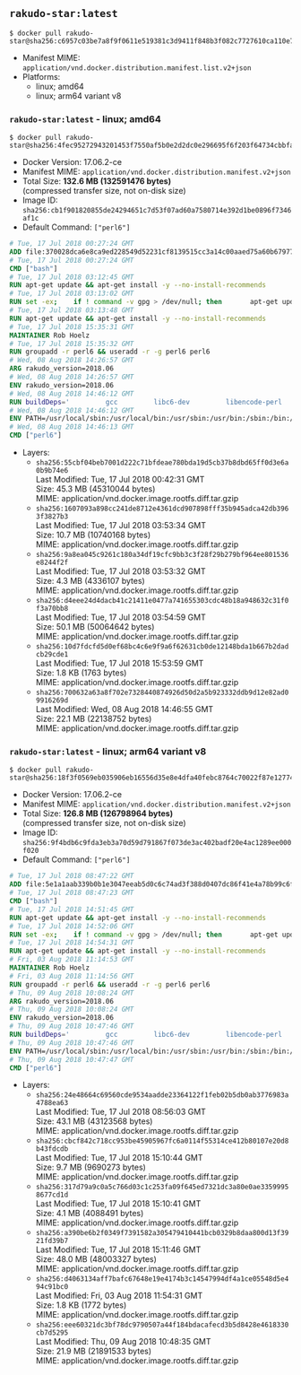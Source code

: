 ## `rakudo-star:latest`

```console
$ docker pull rakudo-star@sha256:c6957c03be7a8f9f0611e519381c3d9411f848b3f082c7727610ca110e77c6f9
```

-	Manifest MIME: `application/vnd.docker.distribution.manifest.list.v2+json`
-	Platforms:
	-	linux; amd64
	-	linux; arm64 variant v8

### `rakudo-star:latest` - linux; amd64

```console
$ docker pull rakudo-star@sha256:4fec95272943201453f7550af5b0e2d2dc0e296695f6f203f64734cbbfa7dba1
```

-	Docker Version: 17.06.2-ce
-	Manifest MIME: `application/vnd.docker.distribution.manifest.v2+json`
-	Total Size: **132.6 MB (132591476 bytes)**  
	(compressed transfer size, not on-disk size)
-	Image ID: `sha256:cb1f901820855de24294651c7d53f07ad60a7580714e392d1be0896f7346af1c`
-	Default Command: `["perl6"]`

```dockerfile
# Tue, 17 Jul 2018 00:27:24 GMT
ADD file:370028dca6e8ca9ed228549d52231cf8139515cc3a14c00aaed75a60b679775f in / 
# Tue, 17 Jul 2018 00:27:24 GMT
CMD ["bash"]
# Tue, 17 Jul 2018 03:12:45 GMT
RUN apt-get update && apt-get install -y --no-install-recommends 		ca-certificates 		curl 		netbase 		wget 	&& rm -rf /var/lib/apt/lists/*
# Tue, 17 Jul 2018 03:13:02 GMT
RUN set -ex; 	if ! command -v gpg > /dev/null; then 		apt-get update; 		apt-get install -y --no-install-recommends 			gnupg 			dirmngr 		; 		rm -rf /var/lib/apt/lists/*; 	fi
# Tue, 17 Jul 2018 03:13:48 GMT
RUN apt-get update && apt-get install -y --no-install-recommends 		bzr 		git 		mercurial 		openssh-client 		subversion 				procps 	&& rm -rf /var/lib/apt/lists/*
# Tue, 17 Jul 2018 15:35:31 GMT
MAINTAINER Rob Hoelz
# Tue, 17 Jul 2018 15:35:32 GMT
RUN groupadd -r perl6 && useradd -r -g perl6 perl6
# Wed, 08 Aug 2018 14:26:57 GMT
ARG rakudo_version=2018.06
# Wed, 08 Aug 2018 14:26:57 GMT
ENV rakudo_version=2018.06
# Wed, 08 Aug 2018 14:46:12 GMT
RUN buildDeps='         gcc         libc6-dev         libencode-perl         make     '     && set -x     && apt-get update     && apt-get --yes install --no-install-recommends $buildDeps     && rm -rf /var/lib/apt/lists/*     && mkdir /root/rakudo     && curl -fsSL http://rakudo.org/downloads/star/rakudo-star-${rakudo_version}.tar.gz -o rakudo.tar.gz     && tar xzf rakudo.tar.gz --strip-components=1 -C /root/rakudo     && (         cd /root/rakudo         && perl Configure.pl --prefix=/usr --gen-moar         && make install     )     && rm -rf /rakudo.tar.gz /root/rakudo     && apt-get purge -y --auto-remove $buildDeps
# Wed, 08 Aug 2018 14:46:12 GMT
ENV PATH=/usr/local/sbin:/usr/local/bin:/usr/sbin:/usr/bin:/sbin:/bin:/usr/share/perl6/site/bin
# Wed, 08 Aug 2018 14:46:13 GMT
CMD ["perl6"]
```

-	Layers:
	-	`sha256:55cbf04beb7001d222c71bfdeae780bda19d5cb37b8dbd65ff0d3e6a0b9b74e6`  
		Last Modified: Tue, 17 Jul 2018 00:42:31 GMT  
		Size: 45.3 MB (45310044 bytes)  
		MIME: application/vnd.docker.image.rootfs.diff.tar.gzip
	-	`sha256:1607093a898cc241de8712e4361dcd907898fff35b945adca42db3963f3827b3`  
		Last Modified: Tue, 17 Jul 2018 03:53:34 GMT  
		Size: 10.7 MB (10740168 bytes)  
		MIME: application/vnd.docker.image.rootfs.diff.tar.gzip
	-	`sha256:9a8ea045c9261c180a34df19cfc9bb3c3f28f29b279bf964ee801536e8244f2f`  
		Last Modified: Tue, 17 Jul 2018 03:53:32 GMT  
		Size: 4.3 MB (4336107 bytes)  
		MIME: application/vnd.docker.image.rootfs.diff.tar.gzip
	-	`sha256:d4eee24d4dacb41c21411e0477a741655303cdc48b18a948632c31f0f3a70bb8`  
		Last Modified: Tue, 17 Jul 2018 03:54:59 GMT  
		Size: 50.1 MB (50064642 bytes)  
		MIME: application/vnd.docker.image.rootfs.diff.tar.gzip
	-	`sha256:10d7fdcfd5d0ef68bc4c6e9f9a6f62631cb0de12148bda1b667b2dadcb29cde1`  
		Last Modified: Tue, 17 Jul 2018 15:53:59 GMT  
		Size: 1.8 KB (1763 bytes)  
		MIME: application/vnd.docker.image.rootfs.diff.tar.gzip
	-	`sha256:700632a63a8f702e7328440874926d50d2a5b923332ddb9d12e82ad09916269d`  
		Last Modified: Wed, 08 Aug 2018 14:46:55 GMT  
		Size: 22.1 MB (22138752 bytes)  
		MIME: application/vnd.docker.image.rootfs.diff.tar.gzip

### `rakudo-star:latest` - linux; arm64 variant v8

```console
$ docker pull rakudo-star@sha256:18f3f0569eb035906eb16556d35e8e4dfa40febc8764c70022f87e12774a0aab
```

-	Docker Version: 17.06.2-ce
-	Manifest MIME: `application/vnd.docker.distribution.manifest.v2+json`
-	Total Size: **126.8 MB (126798964 bytes)**  
	(compressed transfer size, not on-disk size)
-	Image ID: `sha256:9f4bdb6c9fda3eb3a70d59d791867f073de3ac402badf20e4ac1289ee000f020`
-	Default Command: `["perl6"]`

```dockerfile
# Tue, 17 Jul 2018 08:47:22 GMT
ADD file:5e1a1aab339b0b1e3047eeab5d0c6c74ad3f388d0407dc86f41e4a78b99c6fd8 in / 
# Tue, 17 Jul 2018 08:47:23 GMT
CMD ["bash"]
# Tue, 17 Jul 2018 14:51:45 GMT
RUN apt-get update && apt-get install -y --no-install-recommends 		ca-certificates 		curl 		netbase 		wget 	&& rm -rf /var/lib/apt/lists/*
# Tue, 17 Jul 2018 14:52:06 GMT
RUN set -ex; 	if ! command -v gpg > /dev/null; then 		apt-get update; 		apt-get install -y --no-install-recommends 			gnupg 			dirmngr 		; 		rm -rf /var/lib/apt/lists/*; 	fi
# Tue, 17 Jul 2018 14:54:31 GMT
RUN apt-get update && apt-get install -y --no-install-recommends 		bzr 		git 		mercurial 		openssh-client 		subversion 				procps 	&& rm -rf /var/lib/apt/lists/*
# Fri, 03 Aug 2018 11:14:53 GMT
MAINTAINER Rob Hoelz
# Fri, 03 Aug 2018 11:14:56 GMT
RUN groupadd -r perl6 && useradd -r -g perl6 perl6
# Thu, 09 Aug 2018 10:08:24 GMT
ARG rakudo_version=2018.06
# Thu, 09 Aug 2018 10:08:24 GMT
ENV rakudo_version=2018.06
# Thu, 09 Aug 2018 10:47:46 GMT
RUN buildDeps='         gcc         libc6-dev         libencode-perl         make     '     && set -x     && apt-get update     && apt-get --yes install --no-install-recommends $buildDeps     && rm -rf /var/lib/apt/lists/*     && mkdir /root/rakudo     && curl -fsSL http://rakudo.org/downloads/star/rakudo-star-${rakudo_version}.tar.gz -o rakudo.tar.gz     && tar xzf rakudo.tar.gz --strip-components=1 -C /root/rakudo     && (         cd /root/rakudo         && perl Configure.pl --prefix=/usr --gen-moar         && make install     )     && rm -rf /rakudo.tar.gz /root/rakudo     && apt-get purge -y --auto-remove $buildDeps
# Thu, 09 Aug 2018 10:47:46 GMT
ENV PATH=/usr/local/sbin:/usr/local/bin:/usr/sbin:/usr/bin:/sbin:/bin:/usr/share/perl6/site/bin
# Thu, 09 Aug 2018 10:47:47 GMT
CMD ["perl6"]
```

-	Layers:
	-	`sha256:24e48664c69560cde9534aadde23364122f1feb02b5db0ab3776983a4788ea63`  
		Last Modified: Tue, 17 Jul 2018 08:56:03 GMT  
		Size: 43.1 MB (43123568 bytes)  
		MIME: application/vnd.docker.image.rootfs.diff.tar.gzip
	-	`sha256:cbcf842c718cc953be45905967fc6a0114f55314ce412b80107e20d8b43fdcdb`  
		Last Modified: Tue, 17 Jul 2018 15:10:44 GMT  
		Size: 9.7 MB (9690273 bytes)  
		MIME: application/vnd.docker.image.rootfs.diff.tar.gzip
	-	`sha256:317d79a9c0a5c766d03c1c253fa09f645ed7321dc3a80e0ae33599958677cd1d`  
		Last Modified: Tue, 17 Jul 2018 15:10:41 GMT  
		Size: 4.1 MB (4088491 bytes)  
		MIME: application/vnd.docker.image.rootfs.diff.tar.gzip
	-	`sha256:a390be6b2f0349f7391582a305479410441bcb0329b8daa800d13f3921fd39b7`  
		Last Modified: Tue, 17 Jul 2018 15:11:46 GMT  
		Size: 48.0 MB (48003327 bytes)  
		MIME: application/vnd.docker.image.rootfs.diff.tar.gzip
	-	`sha256:d4063134aff7bafc67648e19e4174b3c14547994df4a1ce05548d5e494c91bc0`  
		Last Modified: Fri, 03 Aug 2018 11:54:31 GMT  
		Size: 1.8 KB (1772 bytes)  
		MIME: application/vnd.docker.image.rootfs.diff.tar.gzip
	-	`sha256:eee60321dc3bf78dc9790507a44f184bdacafecd3b5d8428e4618330cb7d5295`  
		Last Modified: Thu, 09 Aug 2018 10:48:35 GMT  
		Size: 21.9 MB (21891533 bytes)  
		MIME: application/vnd.docker.image.rootfs.diff.tar.gzip
